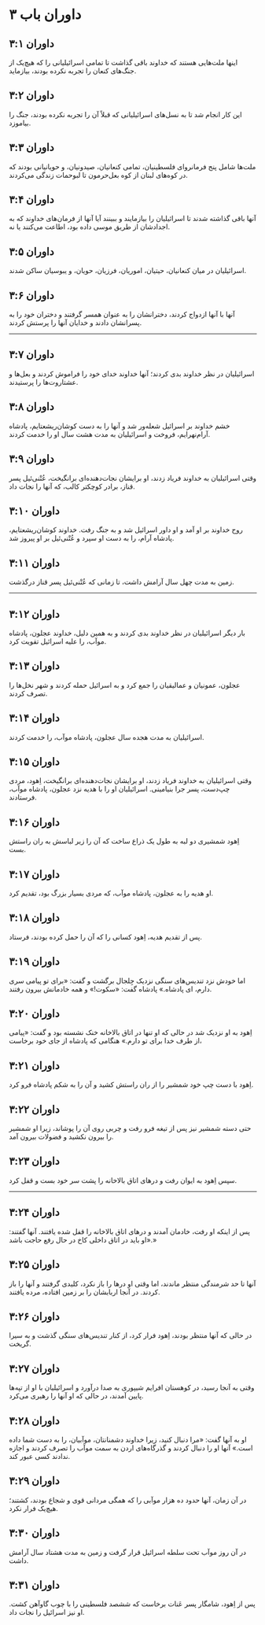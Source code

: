 # داوران باب ۳

## داوران ۳:۱

اینها ملت‌هایی هستند که خداوند باقی گذاشت تا تمامی اسرائیلیانی را که هیچ‌یک از جنگ‌های کنعان را تجربه نکرده بودند، بیازماید.

## داوران ۳:۲

این کار انجام شد تا به نسل‌های اسرائیلیانی که قبلاً آن را تجربه نکرده بودند، جنگ را بیاموزد.

## داوران ۳:۳

ملت‌ها شامل پنج فرمانروای فلسطینیان، تمامی کنعانیان، صیدونیان، و حویانیانی بودند که در کوه‌های لبنان از کوه بعل‌حرمون تا لبوحمات زندگی می‌کردند.

## داوران ۳:۴

آنها باقی گذاشته شدند تا اسرائیلیان را بیازمایند و ببینند آیا آنها از فرمان‌های خداوند که به اجدادشان از طریق موسی داده بود، اطاعت می‌کنند یا نه.

## داوران ۳:۵

اسرائیلیان در میان کنعانیان، حیتیان، اموریان، فرزیان، حویان، و یبوسیان ساکن شدند.

## داوران ۳:۶

آنها با آنها ازدواج کردند، دخترانشان را به عنوان همسر گرفتند و دختران خود را به پسرانشان دادند و خدایان آنها را پرستش کردند.

---

## داوران ۳:۷

اسرائیلیان در نظر خداوند بدی کردند؛ آنها خداوند خدای خود را فراموش کردند و بعل‌ها و عشتاروت‌ها را پرستیدند.

## داوران ۳:۸

خشم خداوند بر اسرائیل شعله‌ور شد و آنها را به دست کوشان‌ریشعتایم، پادشاه آرام‌نهرایم، فروخت و اسرائیلیان به مدت هشت سال او را خدمت کردند.

## داوران ۳:۹

وقتی اسرائیلیان به خداوند فریاد زدند، او برایشان نجات‌دهنده‌ای برانگیخت، عُتْنی‌ئیل پسر قناز، برادر کوچکتر کالب، که آنها را نجات داد.

## داوران ۳:۱۰

روح خداوند بر او آمد و او داور اسرائیل شد و به جنگ رفت. خداوند کوشان‌ریشعتایم، پادشاه آرام، را به دست او سپرد و عُتْنی‌ئیل بر او پیروز شد.

## داوران ۳:۱۱

زمین به مدت چهل سال آرامش داشت، تا زمانی که عُتْنی‌ئیل پسر قناز درگذشت.

---

## داوران ۳:۱۲

بار دیگر اسرائیلیان در نظر خداوند بدی کردند و به همین دلیل، خداوند عجلون، پادشاه موآب، را علیه اسرائیل تقویت کرد.

## داوران ۳:۱۳

عجلون، عمونیان و عمالیقیان را جمع کرد و به اسرائیل حمله کردند و شهر نخل‌ها را تصرف کردند.

## داوران ۳:۱۴

اسرائیلیان به مدت هجده سال عجلون، پادشاه موآب، را خدمت کردند.

## داوران ۳:۱۵

وقتی اسرائیلیان به خداوند فریاد زدند، او برایشان نجات‌دهنده‌ای برانگیخت، اِهود، مردی چپ‌دست، پسر جرا بنیامینی. اسرائیلیان او را با هدیه نزد عجلون، پادشاه موآب، فرستادند.

## داوران ۳:۱۶

اِهود شمشیری دو لبه به طول یک ذراع ساخت که آن را زیر لباسش به ران راستش بست.

## داوران ۳:۱۷

او هدیه را به عجلون، پادشاه موآب، که مردی بسیار بزرگ بود، تقدیم کرد.

## داوران ۳:۱۸

پس از تقدیم هدیه، اِهود کسانی را که آن را حمل کرده بودند، فرستاد.

## داوران ۳:۱۹

اما خودش نزد تندیس‌های سنگی نزدیک جِلجال برگشت و گفت: «برای تو پیامی سری دارم، ای پادشاه.» پادشاه گفت: «سکوت!» و همه خادمانش بیرون رفتند.

## داوران ۳:۲۰

اِهود به او نزدیک شد در حالی که او تنها در اتاق بالاخانه خنک نشسته بود و گفت: «پیامی از طرف خدا برای تو دارم.» هنگامی که پادشاه از جای خود برخاست،

## داوران ۳:۲۱

اِهود با دست چپ خود شمشیر را از ران راستش کشید و آن را به شکم پادشاه فرو کرد.

## داوران ۳:۲۲

حتی دسته شمشیر نیز پس از تیغه فرو رفت و چربی روی آن را پوشاند، زیرا او شمشیر را بیرون نکشید و فضولات بیرون آمد.

## داوران ۳:۲۳

سپس اِهود به ایوان رفت و درهای اتاق بالاخانه را پشت سر خود بست و قفل کرد.

---

## داوران ۳:۲۴

پس از اینکه او رفت، خادمان آمدند و درهای اتاق بالاخانه را قفل شده یافتند. آنها گفتند: «او باید در اتاق داخلی کاخ در حال رفع حاجت باشد.»

## داوران ۳:۲۵

آنها تا حد شرمندگی منتظر ماندند، اما وقتی او درها را باز نکرد، کلیدی گرفتند و آنها را باز کردند. در آنجا اربابشان را بر زمین افتاده، مرده یافتند.

## داوران ۳:۲۶

در حالی که آنها منتظر بودند، اِهود فرار کرد، از کنار تندیس‌های سنگی گذشت و به سیرا گریخت.

## داوران ۳:۲۷

وقتی به آنجا رسید، در کوهستان افرایم شیپوری به صدا درآورد و اسرائیلیان با او از تپه‌ها پایین آمدند، در حالی که او آنها را رهبری می‌کرد.

## داوران ۳:۲۸

او به آنها گفت: «مرا دنبال کنید، زیرا خداوند دشمنانتان، موآبیان، را به دست شما داده است.» آنها او را دنبال کردند و گذرگاه‌های اردن به سمت موآب را تصرف کردند و اجازه ندادند کسی عبور کند.

## داوران ۳:۲۹

در آن زمان، آنها حدود ده هزار موآبی را که همگی مردانی قوی و شجاع بودند، کشتند؛ هیچ‌یک فرار نکرد.

## داوران ۳:۳۰

در آن روز موآب تحت سلطه اسرائیل قرار گرفت و زمین به مدت هشتاد سال آرامش داشت.

## داوران ۳:۳۱

پس از اِهود، شامگار پسر عَنات برخاست که ششصد فلسطینی را با چوب گاوآهن کشت. او نیز اسرائیل را نجات داد.
